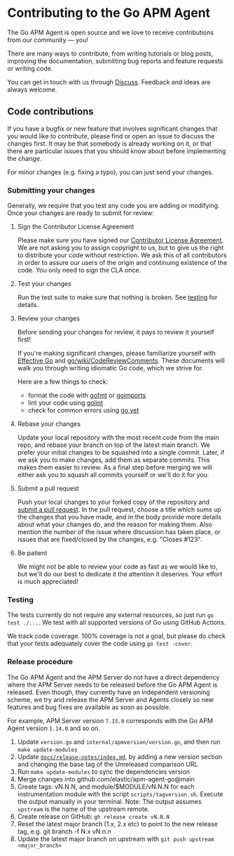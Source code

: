 # Contributing to the Go APM Agent

The Go APM Agent is open source and we love to receive contributions from our community — you!

There are many ways to contribute, from writing tutorials or blog posts, improving the
documentation, submitting bug reports and feature requests or writing code.

You can get in touch with us through [Discuss](https://discuss.elastic.co/c/apm).
Feedback and ideas are always welcome.

## Code contributions

If you have a bugfix or new feature that involves significant changes that you would like to
contribute, please find or open an issue to discuss the changes first. It may be that somebody
is already working on it, or that there are particular issues that you should know about before
implementing the change.

For minor changes (e.g. fixing a typo), you can just send your changes.

### Submitting your changes

Generally, we require that you test any code you are adding or modifying. Once your changes are
ready to submit for review:

1. Sign the Contributor License Agreement

    Please make sure you have signed our [Contributor License Agreement](https://www.elastic.co/contributor-agreement/).
    We are not asking you to assign copyright to us, but to give us the right to distribute
    your code without restriction. We ask this of all contributors in order to assure our
    users of the origin and continuing existence of the code. You only need to sign the CLA once.

2. Test your changes

    Run the test suite to make sure that nothing is broken.
    See [testing](#testing) for details.

3. Review your changes

    Before sending your changes for review, it pays to review it yourself first!

    If you're making significant changes, please familiarize yourself with [Effective Go](https://golang.org/doc/effective_go.html)
    and [go/wiki/CodeReviewComments](https://github.com/golang/go/wiki/CodeReviewComments).
    These documents will walk you through writing idiomatic Go code, which we strive for.

    Here are a few things to check:
    - format the code with [gofmt](https://golang.org/cmd/gofmt/) or [goimports](https://godoc.org/golang.org/x/tools/cmd/goimports)
    - lint your code using [golint](https://github.com/golang/lint)
    - check for common errors using [go vet](https://golang.org/cmd/vet/)

4. Rebase your changes

    Update your local repository with the most recent code from the main repo, and rebase your
    branch on top of the latest main branch.  We prefer your initial changes to be squashed
    into a single commit. Later, if we ask you to make changes, add them as separate commits.
    This makes them easier to review. As a final step before merging we will either ask you to
    squash all commits yourself or we'll do it for you.

5. Submit a pull request

    Push your local changes to your forked copy of the repository and [submit a pull request](https://help.github.com/articles/using-pull-requests).
    In the pull request, choose a title which sums up the changes that you have made, and in
    the body provide more details about what your changes do, and the reason for making them.
    Also mention the number of the issue where discussion has taken place, or issues that are
    fixed/closed by the changes, e.g. "Closes #123".

6. Be patient

    We might not be able to review your code as fast as we would like to, but we'll do our
    best to dedicate it the attention it deserves. Your effort is much appreciated!

### Testing

The tests currently do not require any external resources, so just run `go test ./...`.
We test with all supported versions of Go using GitHub Actions.

We track code coverage. 100% coverage is not a goal, but please do check that your tests
adequately cover the code using `go test -cover`.

### Release procedure

The Go APM Agent and the APM Server do not have a direct dependency where the APM Server needs to be released before the Go APM Agent is released. Even though, they currently have an independent versioning scheme, we try and release the APM Server and Agents closely so new features and bug fixes are available as soon as possible.

For example, APM Server version `7.15.0` corresponds with the Go APM Agent version `1.14.0` and so on.

1. Update `version.go` and `internal/apmversion/version.go`, and then run `make update-modules`
2. Update [`docs/release-notes/index.md`](docs/release-notes/index.md), by adding a new version section and changing the base tag of the Unreleased comparison URL
3. Run `make update-modules` to sync the dependencies version
4. Merge changes into github.com/elastic/apm-agent-go@main
5. Create tags: vN.N.N, and module/$MODULE/vN.N.N for each instrumentation module with the script `scripts/tagversion.sh`. Execute the output manually in your terminal. Note: The output assumes `upstream` is the name of the upstream remote.
6. Create release on GitHub: `gh release create vN.N.N`
7. Reset the latest major branch (1.x, 2.x etc) to point to the new release tag, e.g. git branch -f N.x vN.n.n
8. Update the latest major branch on upstream with `git push upstream <major_branch>`
